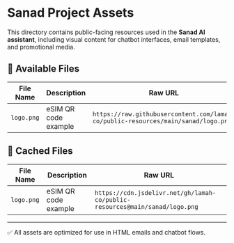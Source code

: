 # Sanad Project Assets

This directory contains public-facing resources used in the **Sanad AI assistant**, including visual content for chatbot interfaces, email templates, and promotional media.

## 📄 Available Files

| File Name   | Description         | Raw URL                                                                 |
|-------------|---------------------|--------------------------------------------------------------------------|
| `logo.png` | eSIM QR code example | `https://raw.githubusercontent.com/lamah-co/public-resources/main/sanad/logo.png` |


## 📄 Cached Files

| File Name   | Description         | Raw URL                                                                 |
|-------------|---------------------|--------------------------------------------------------------------------|
| `logo.png` | eSIM QR code example | `https://cdn.jsdelivr.net/gh/lamah-co/public-resources@main/sanad/logo.png` |


---

✅ All assets are optimized for use in HTML emails and chatbot flows.